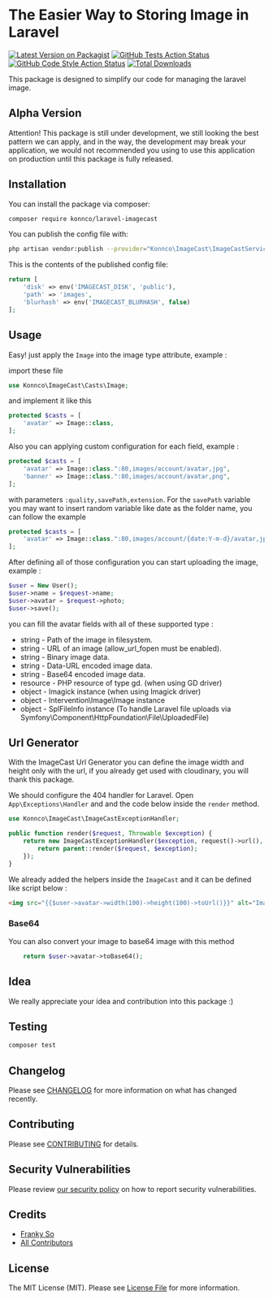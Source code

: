 # The Easier Way to Storing Image in Laravel

[![Latest Version on Packagist](https://img.shields.io/packagist/v/konnco/laravel-imagecast.svg?style=flat-square)](https://packagist.org/packages/konnco/laravel-imagecast)
[![GitHub Tests Action Status](https://img.shields.io/github/workflow/status/konnco/laravel-imagecast/run-tests?label=tests)](https://github.com/konnco/laravel-imagecast/actions?query=workflow%3Arun-tests+branch%3Amain)
[![GitHub Code Style Action Status](https://img.shields.io/github/workflow/status/konnco/laravel-imagecast/Check%20&%20fix%20styling?label=code%20style)](https://github.com/konnco/laravel-imagecast/actions?query=workflow%3A"Check+%26+fix+styling"+branch%3Amain)
[![Total Downloads](https://img.shields.io/packagist/dt/konnco/laravel-imagecast.svg?style=flat-square)](https://packagist.org/packages/konnco/laravel-imagecast)

This package is designed to simplify our code for managing the laravel image.

## Alpha Version
Attention! This package is still under development, we still looking the best pattern we can apply, and in the way, the development may break your application, we would not recommended you using to use this application on production until this package is fully released.

## Installation

You can install the package via composer:

```bash
composer require konnco/laravel-imagecast
```

You can publish the config file with:
```bash
php artisan vendor:publish --provider="Konnco\ImageCast\ImageCastServiceProvider" --tag="laravel-imagecast-config"
```

This is the contents of the published config file:

```php
return [
    'disk' => env('IMAGECAST_DISK', 'public'),
    'path' => 'images',
    'blurhash' => env('IMAGECAST_BLURHASH', false)
];
```

## Usage

Easy! just apply the `Image` into the image type attribute, example :

import these file 
```php
use Konnco\ImageCast\Casts\Image;
```

and implement it like this

```php
protected $casts = [
    'avatar' => Image::class,
];
```

Also you can applying custom configuration for each field, example :

```php
protected $casts = [
    'avatar' => Image::class.":80,images/account/avatar,jpg",
    'banner' => Image::class.":80,images/account/avatar,png",
];
```
with parameters `:quality,savePath,extension`. For the `savePath` variable you may want to insert random variable like date as the folder name, you can follow the example

```php
protected $casts = [
    'avatar' => Image::class.":80,images/account/{date:Y-m-d}/avatar,jpg",
];
```

After defining all of those configuration you can start uploading the image, example :

```php
$user = New User();
$user->name = $request->name;
$user->avatar = $request->photo;
$user->save();
```

you can fill the avatar fields with all of these supported type :
* string - Path of the image in filesystem.
* string - URL of an image (allow_url_fopen must be enabled).
* string - Binary image data.
* string - Data-URL encoded image data.
* string - Base64 encoded image data.
* resource - PHP resource of type gd. (when using GD driver)
* object - Imagick instance (when using Imagick driver)
* object - Intervention\Image\Image instance
* object - SplFileInfo instance (To handle Laravel file uploads via Symfony\Component\HttpFoundation\File\UploadedFile)

## Url Generator

With the ImageCast Url Generator you can define the image width and height only with the url, if you already get used with cloudinary, you will thank this package.

We should configure the 404 handler for Laravel. Open `App\Exceptions\Handler` and and the code below inside the `render` method.

```php
use Konnco\ImageCast\ImageCastExceptionHandler;

public function render($request, Throwable $exception) {
    return new ImageCastExceptionHandler($exception, request()->url(), function(){
        return parent::render($request, $exception);
    });
}
```

We already added the helpers inside the `ImageCast` and it can be defined like script below :
```html
<img src="{{$user->avatar->width(100)->height(100)->toUrl()}}" alt="Image"/>
```

### Base64
You can also convert your image to base64 image with this method

```php
    return $user->avatar->toBase64();
```

## Idea
We really appreciate your idea and contribution into this package :)


## Testing

```bash
composer test
```

## Changelog

Please see [CHANGELOG](CHANGELOG.md) for more information on what has changed recently.

## Contributing

Please see [CONTRIBUTING](.github/CONTRIBUTING.md) for details.

## Security Vulnerabilities

Please review [our security policy](../../security/policy) on how to report security vulnerabilities.

## Credits

- [Franky So](https://github.com/konnco)
- [All Contributors](../../contributors)

## License

The MIT License (MIT). Please see [License File](LICENSE.md) for more information.
